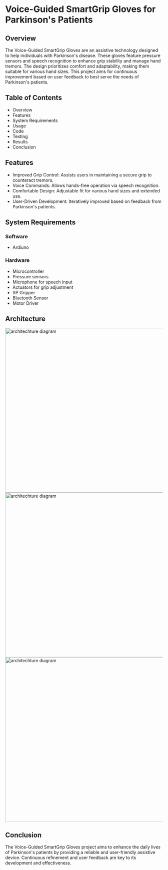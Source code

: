 # Voice-Guided SmartGrip Gloves for Parkinson's Patients

## Overview

The Voice-Guided SmartGrip Gloves are an assistive technology designed to help individuals with Parkinson's disease. These gloves feature pressure sensors and speech recognition to enhance grip stability and manage hand tremors. The design prioritizes comfort and adaptability, making them suitable for various hand sizes. This project aims for continuous improvement based on user feedback to best serve the needs of Parkinson's patients.

## Table of Contents
- Overview
- Features
- System Requirements
- Usage
- Code
- Testing
- Results
- Conclusion

## Features
- Improved Grip Control: Assists users in maintaining a secure grip to counteract tremors.
- Voice Commands: Allows hands-free operation via speech recognition.
- Comfortable Design: Adjustable fit for various hand sizes and extended use.
- User-Driven Development: Iteratively improved based on feedback from Parkinson's patients.

## System Requirements

### Software
- Ardiuno

### Hardware
- Microcontroller
- Pressure sensors
- Microphone for speech input
- Actuators for grip adjustment
- SP Gripper
- Bluetooth Sensor
- Motor Driver


## Architecture

<img width="527" alt="architechture diagram" src="https://github.com/jayanthvishaal/Smart-Gloves/assets/143342446/d7ff6698-6cf1-44c6-9077-2a462167be55">

<img width="527" alt="architechture diagram" src="https://github.com/jayanthvishaal/Smart-Gloves/assets/143342446/4f031938-b3e0-4d64-9871-57dfa0a5268a">

<img width="527" alt="architechture diagram" src="https://github.com/jayanthvishaal/Smart-Gloves/assets/143342446/260980b7-162e-470d-a414-24917de5c70d">

## Conclusion
The Voice-Guided SmartGrip Gloves project aims to enhance the daily lives of Parkinson's patients by providing a reliable and user-friendly assistive device. Continuous refinement and user feedback are key to its development and effectiveness.
